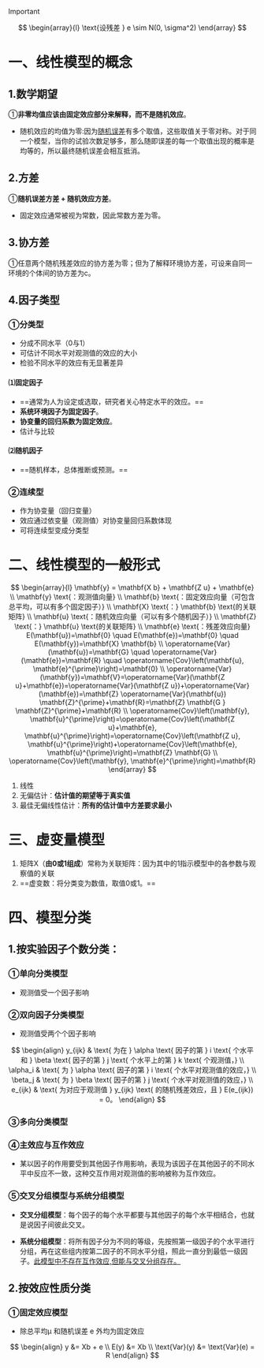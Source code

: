 > [!IMPORTANT]
> $$
> \begin{array}{l}
> \text{设残差 } e \sim N(0, \sigma^2)
> \end{array}
> $$

# 一、线性模型的概念

## 1.数学期望

&#9312;**非零均值应该由固定效应部分来解释，而不是随机效应**。

* 随机效应的均值为零:因为[随机误差](https://zhidao.baidu.com/search?word=随机误差&fr=iknow_pc_qb_highlight)有多个取值，这些取值关于零对称。对于同一个模型，当你的试验次数足够多，那么随即误差的每一个取值出现的概率是均等的，所以最终随机误差会相互抵消。

## 2.方差

&#9312;**随机误差方差 + 随机效应方差**。

* 固定效应通常被视为常数，因此常数方差为零。

## 3.协方差

&#9312;任意两个随机残差效应的协方差为零；但为了解释环境协方差，可设来自同一环境的个体间的协方差为c。

## 4.因子类型

### &#9312;分类型

* 分成不同水平（0与1）
* 可估计不同水平对观测值的效应的大小
* 检验不同水平的效应有无显著差异

#### &#9332;固定因子

* ==通常为人为设定或选取，研究者关心特定水平的效应。==
* **系统环境因子为固定因子**。
* **协变量的回归系数为固定效应**。
* 估计与比较

#### &#9333;随机因子

* ==随机样本，总体推断或预测。==

### &#9313;连续型

* 作为协变量（回归变量）
* 效应通过依变量（观测值）对协变量回归系数体现
* 可将连续型变成分类型

# 二、线性模型的一般形式

$$
\begin{array}{l}
\mathbf{y} = \mathbf{X b} + \mathbf{Z u} + \mathbf{e} \\
\mathbf{y} \text{：观测值向量} \\
\mathbf{b} \text{：固定效应向量（可包含总平均，可以有多个固定因子）} \\
\mathbf{X} \text{：} \mathbf{b} \text{的关联矩阵} \\
\mathbf{u} \text{：随机效应向量（可以有多个随机因子）} \\
\mathbf{Z} \text{：} \mathbf{u} \text{的关联矩阵} \\
\mathbf{e} \text{：残差效应向量}
E(\mathbf{u})=\mathbf{0} \quad E(\mathbf{e})=\mathbf{0} \quad E(\mathbf{y})=\mathbf{X} \mathbf{b} \\
\operatorname{Var}(\mathbf{u})=\mathbf{G} \quad \operatorname{Var}(\mathbf{e})=\mathbf{R} \quad \operatorname{Cov}\left(\mathbf{u}, \mathbf{e}^{\prime}\right)=\mathbf{0} \\
\operatorname{Var}(\mathbf{y})=\mathbf{V}=\operatorname{Var}(\mathbf{Z u}+\mathbf{e})=\operatorname{Var}(\mathbf{Z u})+\operatorname{Var}(\mathbf{e})=\mathbf{Z} \operatorname{Var}(\mathbf{u}) \mathbf{Z}^{\prime}+\mathbf{R}=\mathbf{Z} \mathbf{G } \mathbf{Z}^{\prime}+\mathbf{R} \\
\operatorname{Cov}\left(\mathbf{y}, \mathbf{u}^{\prime}\right)=\operatorname{Cov}\left(\mathbf{Z u}+\mathbf{e}, \mathbf{u}^{\prime}\right)=\operatorname{Cov}\left(\mathbf{Z u}, \mathbf{u}^{\prime}\right)+\operatorname{Cov}\left(\mathbf{e}, \mathbf{u}^{\prime}\right)=\mathbf{Z} \mathbf{G} \\
\operatorname{Cov}\left(\mathbf{y}, \mathbf{e}^{\prime}\right)=\mathbf{R}
\end{array}
$$

1. 线性
2. 无偏估计：**估计值的期望等于真实值**
3. 最佳无偏线性估计：**所有的估计值中方差要求最小**

# 三、虚变量模型

1. 矩阵X（**由0或1组成**）常称为关联矩阵：因为其中的1指示模型中的各参数与观察值的关联
2. ==虚变数：将分类变为数值，取值0或1。==

# 四、模型分类

## 1.按实验因子个数分类：

### &#9312;单向分类模型

* 观测值受一个因子影响

### &#9313;双向因子分类模型

* 观测值受两个个因子影响

$$
\begin{align}
y_{ijk} & \text{ 为在 } \alpha \text{ 因子的第 } i \text{ 个水平和 } \beta \text{ 因子的第 } j \text{ 个水平上的第 } k \text{ 个观测值，} \\
\alpha_i & \text{ 为 } \alpha \text{ 因子的第 } i \text{ 个水平对观测值的效应，} \\
\beta_j & \text{ 为 } \beta \text{ 因子的第 } j \text{ 个水平对观测值的效应，} \\
e_{ijk} & \text{ 为对应于观测值 } y_{ijk} \text{ 的随机残差效应，且 } E(e_{ijk}) = 0。
\end{align}
$$

### &#9314;多向分类模型

### &#9315;主效应与互作效应

* 某以因子的作用要受到其他因子作用影响，表现为该因子在其他因子的不同水平中反应不一致，这种交互作用对观测值的影响被称为互作效应。

### &#9316;交叉分组模型与系统分组模型

* **交叉分组模型**：每个因子的每个水平都要与其他因子的每个水平相结合，也就是说因子间彼此交叉。

* **系统分组模型**：将所有因子分为不同的等级，先按照第一级因子的个水平进行分组，再在这些组内按第二因子的不同水平分组，照此一直分到最低一级因子。<u>此模型中不存在互作效应,但能与交叉分组存在。</u>

## 2.按效应性质分类

### &#9312;固定效应模型

* 除总平均μ 和随机误差 e 外均为固定效应

$$
\begin{align}
y &= Xb + e \\
E(y) &= Xb \\
\text{Var}(y) &= \text{Var}(e) = R
\end{align}
$$

